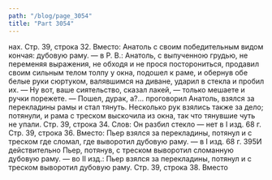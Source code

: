 ```yaml
---
path: "/blog/page_3054"
title: "Part 3054"
---
```


нах.
Стр. 39, строка 32.
Вместо: Анатоль с своим победительным видом кончая: дубовую раму. — в Р. В.:
Анатоль, с выпученною грудью, не переменяя выражения, не обходя и не прося посторониться, продавил своим сильным телом толпу у окна, подошел к раме, и обернув обе белые руки сюртуком, валявшимся на диване, ударил в стекла и пробил их.
— Ну вот, ваше сиятельство, сказал лакей, — только мешаете и ручки порежете.
— Пошел, дурак, а?... проговорил Анатоль, взялся за перекладины рамы и стал тянуть. Несколько рук взялись также за дело; потянули, и рама с треском выскочила из окна, так что тянувшие чуть не упали.
Стр. 39, строка 34.
Слов: Он разбил стекло — нет в I изд. 68 г.
Стр. 39, строка 36.
Вместо: Пьер взялся за перекладины, потянул и с треском где сломал, где выворотил дубовую раму. — в I изд. 68 г. 395И действительно Пьер, потянув, с треском выворотил сломанную дубовую раму. — во II изд.: Пьер взялся за перекладины, потянул и с треском выворотил дубовую раму.
Стр. 39, строка 38.
Вместо
